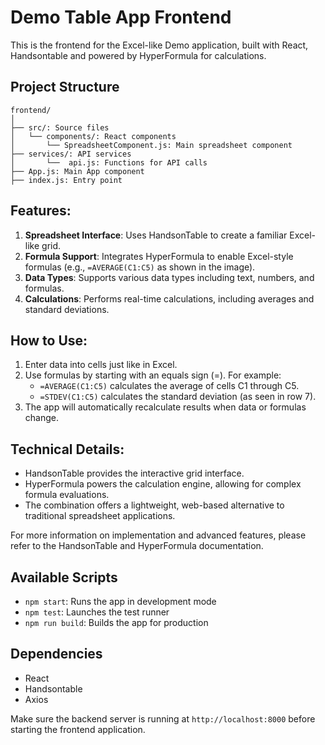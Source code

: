 # Demo Table App Frontend

This is the frontend for the Excel-like Demo application, built with React, Handsontable and powered by HyperFormula for calculations.

## Project Structure
```
frontend/
│
├── src/: Source files
│   └── components/: React components
│       └── SpreadsheetComponent.js: Main spreadsheet component
├── services/: API services
│       └──  api.js: Functions for API calls
├── App.js: Main App component
├── index.js: Entry point
```
## Features:

1. **Spreadsheet Interface**: Uses HandsonTable to create a familiar Excel-like grid.
2. **Formula Support**: Integrates HyperFormula to enable Excel-style formulas (e.g., `=AVERAGE(C1:C5)` as shown in the image).
3. **Data Types**: Supports various data types including text, numbers, and formulas.
4. **Calculations**: Performs real-time calculations, including averages and standard deviations.

## How to Use:

1. Enter data into cells just like in Excel.
2. Use formulas by starting with an equals sign (=). For example:
   - `=AVERAGE(C1:C5)` calculates the average of cells C1 through C5.
   - `=STDEV(C1:C5)` calculates the standard deviation (as seen in row 7).
3. The app will automatically recalculate results when data or formulas change.

## Technical Details:

- HandsonTable provides the interactive grid interface.
- HyperFormula powers the calculation engine, allowing for complex formula evaluations.
- The combination offers a lightweight, web-based alternative to traditional spreadsheet applications.

For more information on implementation and advanced features, please refer to the HandsonTable and HyperFormula documentation.

## Available Scripts

- `npm start`: Runs the app in development mode
- `npm test`: Launches the test runner
- `npm run build`: Builds the app for production

## Dependencies

- React
- Handsontable
- Axios

Make sure the backend server is running at `http://localhost:8000` before starting the frontend application.